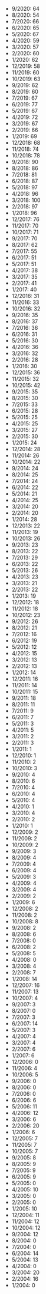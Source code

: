 *  9/2020: 64
*  8/2020: 54
*  7/2020: 66
*  6/2020: 65
*  5/2020: 67
*  4/2020: 59
*  3/2020: 57
*  2/2020: 60
*  1/2020: 62
*  12/2019: 58
*  11/2019: 60
*  10/2019: 63
*  9/2019: 62
*  8/2019: 60
*  7/2019: 67
*  6/2019: 77
*  5/2019: 67
*  4/2019: 72
*  3/2019: 67
*  2/2019: 66
*  1/2019: 69
*  12/2018: 68
*  11/2018: 74
*  10/2018: 78
*  9/2018: 90
*  8/2018: 86
*  7/2018: 81
*  6/2018: 87
*  5/2018: 97
*  4/2018: 96
*  3/2018: 100
*  2/2018: 97
*  1/2018: 96
*  12/2017: 76
*  11/2017: 70
*  10/2017: 71
*  9/2017: 70
*  8/2017: 62
*  7/2017: 55
*  6/2017: 51
*  5/2017: 51
*  4/2017: 38
*  3/2017: 35
*  2/2017: 41
*  1/2017: 40
*  12/2016: 31
*  11/2016: 33
*  10/2016: 32
*  9/2016: 35
*  8/2016: 37
*  7/2016: 36
*  6/2016: 31
*  5/2016: 30
*  4/2016: 36
*  3/2016: 32
*  2/2016: 28
*  1/2016: 30
*  12/2015: 36
*  11/2015: 32
*  10/2015: 42
*  9/2015: 35
*  8/2015: 30
*  7/2015: 33
*  6/2015: 28
*  5/2015: 25
*  4/2015: 25
*  3/2015: 27
*  2/2015: 30
*  1/2015: 24
*  12/2014: 28
*  11/2014: 26
*  10/2014: 22
*  9/2014: 24
*  8/2014: 25
*  7/2014: 24
*  6/2014: 22
*  5/2014: 21
*  4/2014: 25
*  3/2014: 20
*  2/2014: 20
*  1/2014: 28
*  12/2013: 22
*  11/2013: 19
*  10/2013: 26
*  9/2013: 23
*  8/2013: 22
*  7/2013: 29
*  6/2013: 22
*  5/2013: 26
*  4/2013: 23
*  3/2013: 21
*  2/2013: 22
*  1/2013: 19
*  12/2012: 18
*  11/2012: 18
*  10/2012: 23
*  9/2012: 26
*  8/2012: 21
*  7/2012: 16
*  6/2012: 19
*  5/2012: 12
*  4/2012: 15
*  3/2012: 13
*  2/2012: 13
*  1/2012: 14
*  12/2011: 16
*  11/2011: 14
*  10/2011: 15
*  9/2011: 18
*  8/2011: 11
*  7/2011: 9
*  6/2011: 7
*  5/2011: 3
*  4/2011: 5
*  3/2011: 2
*  2/2011: 3
*  1/2011: 1
*  12/2010: 1
*  11/2010: 2
*  10/2010: 3
*  9/2010: 4
*  8/2010: 6
*  7/2010: 4
*  6/2010: 4
*  5/2010: 4
*  4/2010: 1
*  3/2010: 4
*  2/2010: 2
*  1/2010: 1
*  12/2009: 2
*  11/2009: 2
*  10/2009: 2
*  9/2009: 3
*  8/2009: 4
*  7/2009: 4
*  6/2009: 4
*  5/2009: 3
*  4/2009: 4
*  3/2009: 4
*  2/2009: 2
*  1/2009: 6
*  12/2008: 2
*  11/2008: 2
*  10/2008: 8
*  9/2008: 2
*  8/2008: 6
*  7/2008: 0
*  6/2008: 2
*  5/2008: 5
*  4/2008: 0
*  3/2008: 4
*  2/2008: 7
*  1/2008: 14
*  12/2007: 16
*  11/2007: 13
*  10/2007: 4
*  9/2007: 3
*  8/2007: 0
*  7/2007: 3
*  6/2007: 14
*  5/2007: 3
*  4/2007: 4
*  3/2007: 4
*  2/2007: 6
*  1/2007: 6
*  12/2006: 0
*  11/2006: 4
*  10/2006: 5
*  9/2006: 0
*  8/2006: 0
*  7/2006: 0
*  6/2006: 6
*  5/2006: 11
*  4/2006: 12
*  3/2006: 6
*  2/2006: 20
*  1/2006: 6
*  12/2005: 7
*  11/2005: 7
*  10/2005: 7
*  9/2005: 8
*  8/2005: 9
*  7/2005: 9
*  6/2005: 9
*  5/2005: 0
*  4/2005: 10
*  3/2005: 0
*  2/2005: 0
*  1/2005: 10
*  12/2004: 11
*  11/2004: 12
*  10/2004: 12
*  9/2004: 12
*  8/2004: 0
*  7/2004: 0
*  6/2004: 14
*  5/2004: 13
*  4/2004: 0
*  3/2004: 20
*  2/2004: 16
*  1/2004: 0